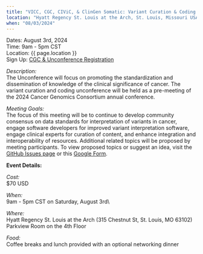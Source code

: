 ```yaml
---
title: "VICC, CGC, CIViC, & ClinGen Somatic: Variant Curation & Coding Unconference"
location: "Hyatt Regency St. Louis at the Arch, St. Louis, Missouri USA"
when: "08/03/2024"
---
```


Dates: August 3rd, 2024\
Time: 9am - 5pm CST\
Location: {{ page.location }}\
Sign Up: [CGC & Unconference Registration](https://www.cancergenomics.org/meetings/registration.php)

*Description:*\
The Unconference will focus on promoting the standardization and dissemination of knowledge of the clinical significance of cancer. The variant curation and coding unconference will be held as a pre-meeting of the 2024 Cancer Genomics Consortium annual conference.

*Meeting Goals:*\
The focus of this meeting will be to continue to develop community consensus on data standards for interpretation of variants in cancer, engage software developers for improved variant interpretation software, engage clinical experts for curation of content, and enhance integration and interoperability of resources. Additional related topics will be proposed by meeting participants.
To view proposed topics or suggest an idea, visit the [GitHub Issues page](https://github.com/griffithlab/civic-meeting/issues) or this [Google Form](https://docs.google.com/forms/d/e/1FAIpQLSeakbu1FFvStZlXwLpj3W4l3n3ZdLVRmnfXCWC7UhNuOM2l2g/viewform).

**Event Details:**

*Cost:*\
$70 USD

*When:*\
9am - 5pm CST on Saturday, August 3rd\
<!---For more details, please see: https://www.cancergenomics.org/meetings/2023_vicc_civic_clingen_hackat.php-->

*Where:*\
Hyatt Regency St. Louis at the Arch
(315 Chestnut St, St. Louis, MO 63102)\
Parkview Room on the 4th Floor

*Food:*\
Coffee breaks and lunch provided with an optional networking dinner

<!---Optional Networking Dinner
6:00 PM Saturday, August 3rd
Bar Three Sixty (top floor of the Hilton Ballpark, 1 S Broadway Ave, St Louis MO 63102)
After the meeting, all participants are invited to a complimentary dinner and drinks, to continue group discussions and promote collaborative networking.-->
